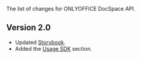The list of changes for ONLYOFFICE DocSpace API.

## Version 2.0

- Updated [Storybook](https://api.onlyoffice.com/docspace-storybook).
- Added the [Usage SDK](../../Usage%20SDK/index.md) section.
